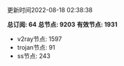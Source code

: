 更新时间2022-08-18 02:38:38

**总订阅: 64**
**总节点: 9203**
**有效节点: 1931**
- v2ray节点: 1597
- trojan节点: 91
- ss节点: 243
